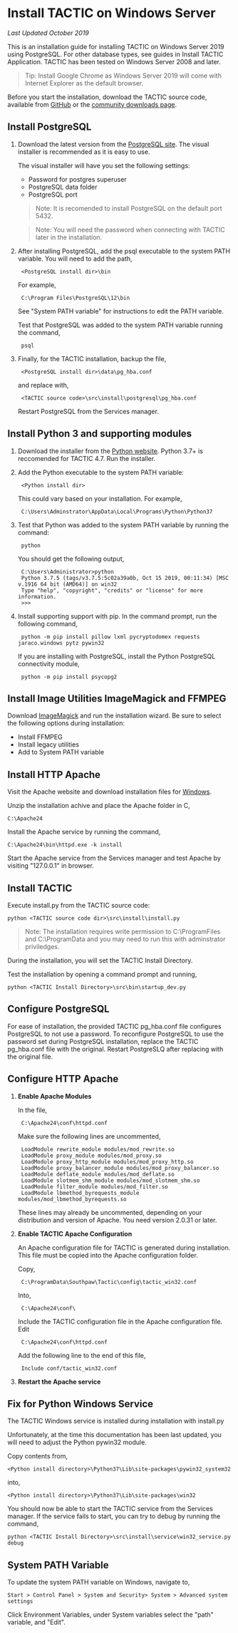 # Install TACTIC on Windows Server
*Last Updated October 2019*

This is an installation guide for installing TACTIC on Windows Server 2019 using PostgreSQL. For other database types, see guides in Install TACTIC Application.
TACTIC has been tested on Windows Server 2008 and later.

> Tip: Install Google Chrome as Windows Server 2019 will come with Internet Explorer as the default browser.

Before you start the installation, download the TACTIC source code, available from <a href="http://github.com/Southpaw-TACTIC/TACTIC">GitHub</a> or the <a href="http://community.southpawtech.com/community/link/downloads">community downloads page</a>.

## Install PostgreSQL

1. Download the latest version from the <a href="https://www.postgresql.org/download/windows/">PostgreSQL site</a>. The visual installer is recommended as it is easy to use.

    The visual installer will have you set the following settings:

    - Password for postgres superuser
    - PostgreSQL data folder 
    - PostgreSQL port 

    > Note: It is recomended to install PostgreSQL on the default port 5432.

    > Note: You will need the password when connecting with TACTIC later in the installation.

2. After installing PostgreSQL, add the psql executable to the system PATH variable.
    You will need to add the path,

        <PostgreSQL install dir>\bin

    For example,

        C:\Program Files\PostgreSQL\12\bin

    See "System PATH variable" for instructions to edit the PATH variable.

    Test that PostgreSQL was added to the system PATH variable running the command,

        psql

<!-- TODO: You should get the following output -->

3. Finally, for the TACTIC installation, backup the file,

        <PostgreSQL install dir>\data\pg_hba.conf

    and replace with,

        <TACTIC source code>\src\install\postgresql\pg_hba.conf

    Restart PostgreSQL from the Services manager.

<!-- TODO: Mention that PostgreSQL no longer allows local connections -->



## Install Python 3 and supporting modules

1. Download the installer from the <a href="https://www.postgresql.org/download/windows/">Python website</a>. 
    Python 3.7+ is reccomended for TACTIC 4.7. Run the installer.

2. Add the Python executable to the system PATH variable:

        <Python install dir>

    This could vary based on your installation. For example,
        
        C:\Users\Adminstrator\AppData\Local\Programs\Python\Python37


3. Test that Python was added to the system PATH variable by running the command:

        python

    You should get the following output,

        C:\Users\Administrator>python
        Python 3.7.5 (tags/v3.7.5:5c02a39a0b, Oct 15 2019, 00:11:34) [MSC v.1916 64 bit (AMD64)] on win32
        Type "help", "copyright", "credits" or "license" for more information.
        >>>

4. Install supporting support with pip. In the command prompt, run the following command,

        python -m pip install pillow lxml pycryptodomex requests jaraco.windows pytz pywin32

    If you are installing with PostgreSQL, install the Python PostgreSQL connectivity module,

        python -m pip install psycopg2


## Install Image Utilities ImageMagick and FFMPEG

Download <a href="https://imagemagick.org/index.php">ImageMagick</a> and run the installation wizard.
Be sure to select the following options during installation:
    
- Install FFMPEG
- Install legacy utilities
- Add to System PATH variable

## Install HTTP Apache

Visit the Apache website and download installation files for <a href="https://httpd.apache.org/docs/current/platform/windows.html">Windows</a>.

Unzip the installation achive and place the Apache folder in C,

    C:\Apache24

Install the Apache service by running the command,

    C:\Apache24\bin\httpd.exe -k install

Start the Apache service from the Services manager and test Apache by visiting "127.0.0.1" in browser.


## Install TACTIC

Execute install.py from the TACTIC source code:

    python <TACTIC source code dir>\src\install\install.py

> Note: The installation requires write permission to C:\ProgramFiles and C:\ProgramData
and you may need to run this with adminstrator priviledges.

During the installation, you will set the TACTIC Install Directory.

Test the installation by opening a command prompt and running,

    python <TACTIC Install Directory>\src\bin\startup_dev.py

<!--  TODO: Screen shot of output -->



## Configure PostgreSQL

For ease of installation, the provided TACTIC pg_hba.conf file configures PostgreSQL to not use a password.
To reconfigure PostgreSQL to use the password set during PostgreSQL installation, replace the TACTIC pg_hba.conf file
with the original. Restart PostgreSLQ after replacing with the original file.


## Configure HTTP Apache

1. **Enable Apache Modules**

    In the file,
        
        C:\Apache24\conf\httpd.conf

    Make sure the following lines are uncommented,

        LoadModule rewrite_module modules/mod_rewrite.so
        LoadModule proxy_module modules/mod_proxy.so
        LoadModule proxy_http_module modules/mod_proxy_http.so
        LoadModule proxy_balancer_module modules/mod_proxy_balancer.so
        LoadModule deflate_module modules/mod_deflate.so
        LoadModule slotmem_shm_module modules/mod_slotmem_shm.so
        LoadModule filter_module modules/mod_filter.so
        LoadModule lbmethod_byrequests_module modules/mod_lbmethod_byrequests.so

    These lines may already be uncommented, depending on your distribution and version of Apache. 
    You need version 2.0.31 or later.

2. **Enable TACTIC Apache Configuration**

    An Apache configuration file for TACTIC is generated during installation. This file must be copied into the Apache 
    configuration folder.

    Copy,

        C:\ProgramData\Southpaw\Tactic\config\tactic_win32.conf

    Into,

        C:\Apache24\conf\

    Include the TACTIC configuration file in the Apache configuration file. Edit 

        C:\Apache24\conf\httpd.conf

    Add the following line to the end of this file,

        Include conf/tactic_win32.conf

3. **Restart the Apache service**


## Fix for Python Windows Service 

The TACTIC Windows service is installed during installation with install.py 

Unfortunately, at the time this documentation has been last updated, you will need to adjust the 
Python pywin32 module.

Copy contents from,

    <Python install directory>\Python37\Lib\site-packages\pywin32_system32 
    
into,

    <Python install directory>\Python37\Lib\site-packages\win32

You should now be able to start the TACTIC service from the Services manager. If the service fails to start,
you can try to debug by running the command,

    python <TACTIC Install Directory>\src\install\service\win32_service.py debug


<!-- TODO: Conclusion? -->


## System PATH Variable

To update the system PATH variable on Windows, navigate to,

    Start > Control Panel > System and Security> System > Advanced system settings

Click Environment Variables, under System variables select the "path" variable, and "Edit".



